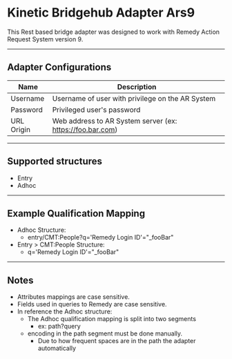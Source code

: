 # Kinetic Bridgehub Adapter Ars9
This Rest based bridge adapter was designed to work with Remedy Action Request System version 9.
___
## Adapter Configurations
Name | Description
------------ | -------------
Username | Username of user with privilege on the AR System
Password | Privileged user's password
URL Origin | Web address to AR System server (ex: https://foo.bar.com)
___
## Supported structures
* Entry
* Adhoc
___
## Example Qualification Mapping
* Adhoc Structure: 
  * entry/CMT:People?q='Remedy Login ID'="_fooBar"
* Entry > CMT:People Structure:
  * q='Remedy Login ID'="_fooBar"

___
## Notes
* Attributes mappings are case sensitive.
* Fields used in queries to Remedy are case sensitive.
* In reference the Adhoc structure:
  * The Adhoc qualification mapping is split into two segments
    * ex: path?query
  * encoding in the path segment must be done manually.
    *  Due to how frequent spaces are in the path the adapter automatically 